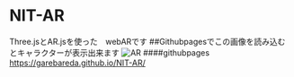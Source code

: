 # NIT-AR
Three.jsとAR.jsを使った　webARです
##Githubpagesでこの画像を読み込むとキャラクターが表示出来ます
![AR](https://pbs.twimg.com/media/Dng3NfqUcAAOLD2.jpg:large)
####githubpages
https://garebareda.github.io/NIT-AR/
